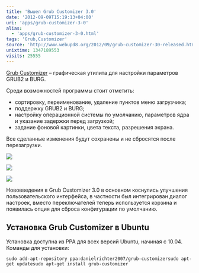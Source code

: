 ```yaml
---
title: 'Вышел Grub Customizer 3.0'
date: '2012-09-09T15:19:13+04:00'
uri: 'apps/grub-customizer-3-0'
alias: 
  - 'apps/grub-customizer-3-0.html'
tags: 'Grub,Customizer'
source: 'http://www.webupd8.org/2012/09/grub-customizer-30-released.html'
unixtime: 1347189553
visits: 25555
---
```

[Grub Customizer](https://launchpad.net/grub-customizer) – графическая утилита для настройки параметров GRUB2 и BURG.

Среди возможностей программы стоит отметить:

*   сортировку, переименование, удаление пунктов меню загрузчика;
*   поддержку GRUB2 и BURG;
*   настройку операционной системы по умолчанию, параметров ядра и указание задержки перед загрузкой;
*   задание фоновой картинки, цвета текста, разрешения экрана.

Все сделанные изменения будут сохранены и не сбросятся после перезагрузки.

[![](img/2012/09/09/15-00/grub-customizer-7961706102-o.jpg)](img/2012/09/09/15-00/grub-customizer-7961706102-o.jpg)

[![](img/2012/09/09/15-00/grub-customizer-2-7961705700-o.jpg)](img/2012/09/09/15-00/grub-customizer-2-7961705700-o.jpg)

[![](img/2012/09/09/15-00/grub-customizer-1-7961705920-o.jpg)](img/2012/09/09/15-00/grub-customizer-1-7961705920-o.jpg)

Нововведения в Grub Customizer 3.0 в основном коснулись улучшения пользовательского интерфейса, в частности был интегрирован диалог настроек, вместо переключателей теперь используется корзина и появилась опция для сброса конфигурации по умолчанию.

## Установка Grub Customizer в Ubuntu

Установка доступна из PPA для всех версий Ubuntu, начиная с 10.04. Команды для установки:

```
sudo add-apt-repository ppa:danielrichter2007/grub-customizersudo apt-get updatesudo apt-get install grub-customizer
```
